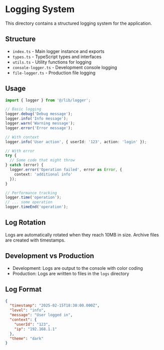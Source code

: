 # Logging System

This directory contains a structured logging system for the application.

## Structure

- `index.ts` - Main logger instance and exports
- `types.ts` - TypeScript types and interfaces
- `utils.ts` - Utility functions for logging
- `console-logger.ts` - Development console logging
- `file-logger.ts` - Production file logging

## Usage

```typescript
import { logger } from '@/lib/logger';

// Basic logging
logger.debug('Debug message');
logger.info('Info message');
logger.warn('Warning message');
logger.error('Error message');

// With context
logger.info('User action', { userId: '123', action: 'login' });

// With error
try {
  // Some code that might throw
} catch (error) {
  logger.error('Operation failed', error as Error, { 
    context: 'additional info' 
  });
}

// Performance tracking
logger.time('operation');
// ... some operation
logger.timeEnd('operation');
```

## Log Rotation

Logs are automatically rotated when they reach 10MB in size. Archive files are created with timestamps.

## Development vs Production

- Development: Logs are output to the console with color coding
- Production: Logs are written to files in the `logs` directory

## Log Format

```json
{
  "timestamp": "2025-02-15T18:30:00.000Z",
  "level": "info",
  "message": "User logged in",
  "context": {
    "userId": "123",
    "ip": "192.168.1.1"
  },
  "theme": "dark"
}
```